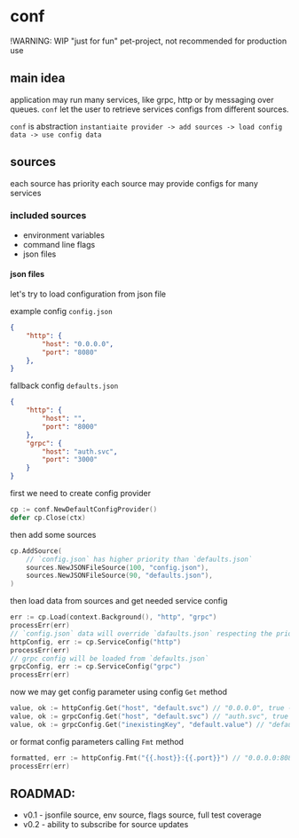 # conf
!WARNING: WIP
"just for fun" pet-project, not recommended for production use

## main idea
application may run many services, like grpc, http or by messaging over queues.
`conf` let the user to retrieve services configs from different sources.

`conf` is abstraction 
`instantiaite provider -> add sources -> load config data -> use config data`

## sources
each source has priority
each source may provide configs for many services

### included sources
 * environment variables
 * command line flags
 * json files

#### json files

let's try to load configuration from json file

example config `config.json`
```json
{
    "http": {
        "host": "0.0.0.0",
        "port": "8080"
    },
}
```

fallback config `defaults.json`
```json
{
    "http": {
        "host": "",
        "port": "8000"
    },
    "grpc": {
        "host": "auth.svc",
        "port": "3000"
    }
}
```

first we need to create config provider

```go
cp := conf.NewDefaultConfigProvider()
defer cp.Close(ctx)
```

then add some sources
```go
cp.AddSource(
    // `config.json` has higher priority than `defaults.json`
    sources.NewJSONFileSource(100, "config.json"),
    sources.NewJSONFileSource(90, "defaults.json"),
)
```

then load data from sources and get needed service config
```go
err := cp.Load(context.Background(), "http", "grpc")
processErr(err)
// `config.json` data will override `dafaults.json` respecting the priority
httpConfig, err := cp.ServiceConfig("http")
processErr(err)
// grpc config will be loaded from `defaults.json`
grpcConfig, err := cp.ServiceConfig("grpc")
processErr(err)
```

now we may get config parameter using config `Get` method
```go
value, ok := httpConfig.Get("host", "default.svc") // "0.0.0.0", true - from `configs.json`
value, ok := grpcConfig.Get("host", "default.svc") // "auth.svc", true - from `defaults.json`
value, ok := grpcConfig.Get("inexistingKey", "default.value") // "default.value", false - defaultValue
```

or format config parameters calling `Fmt` method
```go
formatted, err := httpConfig.Fmt("{{.host}}:{{.port}}") // "0.0.0.0:8080"
processErr(err)
```

## ROADMAD:
* v0.1 - jsonfile source, env source, flags source, full test coverage
* v0.2 - ability to subscribe for source updates